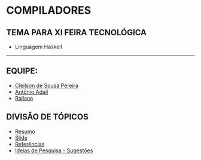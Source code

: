# COMPILADORES

## TEMA PARA XI FEIRA TECNOLÓGICA 

- Linguagem Haskell

---

## EQUIPE:

- [Cleilson de Sousa Pereira]()
- [Antônio Adail]()
- [Railane]()

## DIVISÃO DE TÓPICOS

- [Resumo](resumo/README.md)
- [Slide](slide/README.md)
- [Referências](referencia/README.md)
- [Ideias de Pesquisa - Sugestões](ideias_de_pesquisa/README.md)
